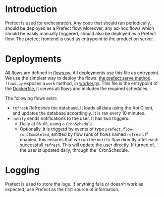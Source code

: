 # Introduction
Prefect is used for orchestration. Any code that should run periodically, should be deployed as a Prefect flow. Moreover, any ad-hoc flows which should be easily manually triggered, should also be deployed as a Prefect flow. The prefect frontend is used as entrypoint to the production server. 

# Deployments
All flows are defined in [flows.py](/src/athlon_flex_notifier/flows.py). All deployments use this file as entrypoint. 
We use the simplest way to deploy the flows: [the prefect serve method](https://docs-3.prefect.io/3.0/deploy/run-flows-in-local-processes). `flows.py` exposes a `work` method, in [worker.py](/src/athlon_flex_notifier/worker.py). This file is the entrypoint of the [Dockerfile](/infrastructure/Dockerfile), it serves all flows and includes the required schedules. 

The following flows exist:
- `refresh` Refreshes the database. It loads all data using the Api Client, and updates the database accordingly. It is ran every 10 minutes. 
- `notify` sends notifications to the user. It has two triggers:
  - Daily at `06:00`, using a `CronSchedule`.
  - Optionally, it is triggerd by events of type `prefect.flow-run.Completed`, emitted by flow runs of flows named `refresh`. If enabled, this ensures that we run the `notify` flow directly after each successfull `refresh`. This will update the user directly. If turned of, the user is updated daily, through the `CronSchedule. 
  
# Logging
Prefect is used to store the logs. If anything fails or doesn't work as expected, use Prefect as the first source of information. 
